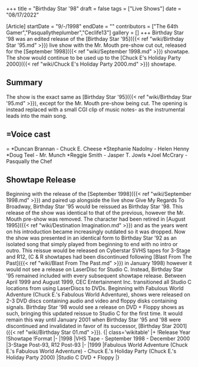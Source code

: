 +++
title = "Birthday Star '98"
draft = false
tags = ["Live Shows"]
date = "08/17/2022"

[Article]
startDate = "9/-/1998"
endDate = ""
contributors = ["The 64th Gamer","Pasquallytheplumber","Ceclife13"]
gallery = []
+++
Birthday Star '98 was an edited release of the [Birthday Star '95]({{< ref "wiki/Birthday Star '95.md" >}}) live show with the Mr. Mouth pre-show cut out, released for the [September 1998]({{< ref "wiki/September 1998.md" >}}) showtape. The show would continue to be used up to the [Chuck E's Holiday Party 2000]({{< ref "wiki/Chuck E's Holiday Party 2000.md" >}}) showtape.
<h2>Summary</h2>
The show is the exact same as [Birthday Star '95]({{< ref "wiki/Birthday Star '95.md" >}}), except for the Mr. Mouth pre-show being cut. The opening is instead replaced with a small CGI clip of music notes- as the instrumental leads into the main song.
<h2>=Voice cast</h2>=
*Duncan Brannan - Chuck E. Cheese
*Stephanie Nadolny - Helen Henny
*Doug Teel - Mr. Munch
*Reggie Smith - Jasper T. Jowls
*Joel McCrary - Pasqually the Chef
<h2>Showtape Release</h2>
Beginning with the release of the [September 1998]({{< ref "wiki/September 1998.md" >}}) and paired up alongside the live show Give My Regards To Broadway, Birthday Star '95 would be reissued as Birthday Star '98. This release of the show was identical to that of the previous, however the Mr. Mouth pre-show was removed. The character had been retired in [August 1995]({{< ref "wiki/Destination Imagination.md" >}}) and as the years went on his introduction became increasingly outdated so it was dropped. Now the show was presented in an identical form to Birthday Star '92 as an isolated song that simply played from beginning to end with no intro or outro. This reissue would be released on Cyberstar SVHS tapes for 3-Stage and R12, (C & R showtapes had been discontinued following [Blast From The Past]({{< ref "wiki/Blast From The Past.md" >}}) in January 1998) however it would not see a release on LaserDisc for Studio C. Instead, Birthday Star '95 remained included with every subsequent showtape release. Between April 1999 and August 1999, CEC Entertainment Inc. transitioned all Studio C locations from using LaserDiscs to DVDs. Beginning with Fabulous World Adventure (Chuck E.'s Fabulous World Adventure), shows were released on 2-3 DVD discs containing audio and video and floppy disks containing signals. Birthday Star '98 would see a release on DVD + Floppy shows as such, bringing this updated reissue to Studio C for the first time. It would remain this way until January 2001 when Birthday Star '95 and '98 were discontinued and invalidated in favor of its successor, [Birthday Star 2001]({{< ref "wiki/Birthday Star 01.md" >}}).
{| class='wikitable'
|+
!Release Year
!Showtape
!Format
|-
|1998
|VHS Tape - September 1998 - December 2000
|3-Stage Post-93, R12 Post-93
|-
|1999
|Fabulous World Adventure (Chuck E.'s Fabulous World Adventure) - Chuck E.'s Holiday Party (Chuck E.'s Holiday Party 2000)
|Studio C DVD + Floppy
|}